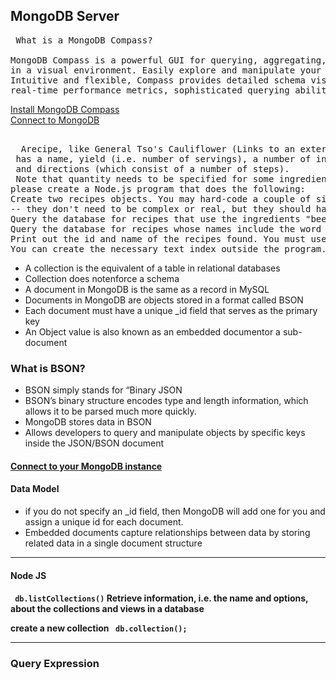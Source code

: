 <h2> MongoDB Server </h2>

<pre> What is a MongoDB Compass?

MongoDB Compass is a powerful GUI for querying, aggregating, and analyzing your MongoDB data 
in a visual environment. Easily explore and manipulate your database with Compass, the GUI for MongoDB. 
Intuitive and flexible, Compass provides detailed schema visualizations, 
real-time performance metrics, sophisticated querying abilities, and much more.
</pre>

[Install MongoDB Compass](https://www.mongodb.com/try/download/compass?tck=docs_compass&_ga=2.164068985.751080216.1641090944-1085455098.1640459631) <br>
[Connect to MongoDB](https://docs.mongodb.com/compass/current/connect/#connect-to-mongodb)




<pre> 
  Arecipe, like General Tso's Cauliflower (Links to an external site.), 
 has a name, yield (i.e. number of servings), a number of ingredients, 
 and directions (which consist of a number of steps). 
 Note that quantity needs to be specified for some ingredients (e.g. 2 teaspoons of oil) but not for the others (e.g. salt).
please create a Node.js program that does the following:
Create two recipes objects. You may hard-code a couple of simple, make-up recipes 
-- they don't need to be complex or real, but they should have all the properties described above.
Query the database for recipes that use the ingredients "beef" and "potato". Print out the id and name of the recipes found.
Query the database for recipes whose names include the word "Steak". 
Print out the id and name of the recipes found. You must use Text Search for this query. 
You can create the necessary text index outside the program.</pre>








<ul>
<li> A collection is the equivalent of a table in relational databases </li>
<li> Collection does notenforce a schema </li>
<li> A document in MongoDB is the same as a record in MySQL </li>
<li> Documents in MongoDB are objects stored in a format called BSON </li> 
<li> Each document must have a unique _id field that serves as the primary key </li>
<li> An Object value is also known as an embedded documentor a sub-document </li>
</ul>

<h3>What is BSON? </h3>
<ul> 
  <li>BSON simply stands for “Binary JSON </li>
  <li> BSON’s binary structure encodes type and length information, which allows it to be parsed much more quickly. </li>
  <li>MongoDB stores data in BSON </li>
  <li> Allows developers to query and manipulate objects by specific keys inside the JSON/BSON document</li>
</ul>

<h4> <a href="https://docs.mongodb.com/guides/server/drivers/"> Connect to your MongoDB instance</a> </h4>

<h4>Data Model </h4>
  <ul>
    <li> if you do not specify an _id field, then MongoDB will add one for you and assign a unique id for each document.</h4>
    <li>Embedded documents capture relationships between data by storing related data in a single document structure</li>
  </ul>
  
---

<h4> Node JS <h4>
<p> <code> db.listCollections()</code> Retrieve information, i.e. the name and options, about the collections and views in a database</p>
  <p> create a new collection <code> db.collection(); </code></p>

---

<h3> Query Expression</h3>
